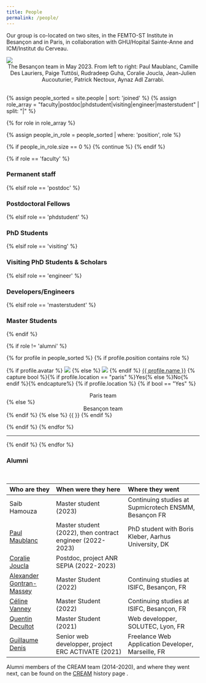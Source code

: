 ```yaml
---
title: People
permalink: /people/
---
```


Our group is co-located on two sites, in the FEMTO-ST Institute in Besançon and in Paris, in collaboration with GHU/Hopital Sainte-Anne and ICM/Institut du Cerveau. 


<img src="{{site.baseurl}}/images/people/group_2.jpg">
<div class="list-detail" style="text-align: center;" >The Besançon team in May 2023. From left to right: Paul Maublanc, Camille Des Lauriers, Paige Tuttösi, Rudradeep Guha, Coralie Joucla, Jean-Julien Aucouturier, Patrick Nectoux, Aynaz Adl Zarrabi.</div> <br>

{% assign people_sorted = site.people | sort: 'joined' %}
{% assign role_array = "faculty|postdoc|phdstudent|visiting|engineer|masterstudent" | split: "|" %}

{% for role in role_array %}

{% assign people_in_role = people_sorted | where: 'position', role %}

<!-- Skip section if there's nobody -->
{% if people_in_role.size == 0 %}
  {% continue %}
{% endif %}

<div class="pos_header">
 {% if role == 'faculty' %}
<h3>Permanent staff</h3>
{% elsif role == 'postdoc' %}
<h3>Postdoctoral Fellows</h3>
 {% elsif role == 'phdstudent' %}
<h3>PhD Students</h3>
 {% elsif role == 'visiting' %}
<h3>Visiting PhD Students & Scholars</h3>
 {% elsif role == 'engineer' %}
<h3>Developers/Engineers</h3>
 {% elsif role == 'masterstudent' %}
<h3>Master Students</h3>
{% endif %}
</div>

{% if role != 'alumni' %}
<div class="content list people">
  {% for profile in people_sorted %}
    {% if profile.position contains role %}
      <div class="list-item-people">
        <p class="list-post-title">
          {% if profile.avatar %}
            <a href="{{ site.baseurl }}{{ profile.url }}"><img class="profile-thumbnail" src="{{site.baseurl}}/images/people/{{profile.avatar}}"></a>
          {% else %}
            <a href="{{ site.baseurl }}{{ profile.url }}"><img class="profile-thumbnail" src="http://evansheline.com/wp-content/uploads/2011/02/facebook-Storm-Trooper.jpg"></a>
          {% endif %}
          <a class="name" href="{{ site.baseurl }}{{ profile.url }}">{{ profile.name }}</a>
          {% capture bool %}{% if profile.location == "paris" %}Yes{% else %}No{% endif %}{% endcapture%}
          {% if profile.location %}
            {% if bool == "Yes" %}
              <div class="list-detail" style="text-align: center;" >Paris team</div>
            {% else %}
              <div class="list-detail" style="text-align: center;">Besançon team</div>
            {% endif %}
          {% else %}
            {{ }}
          {% endif %}
        </p>
      </div>    
    {% endif %}
  {% endfor %}
</div>
<hr>


{% endif %}
{% endfor %}


<div class="pos_header">
<h3>Alumni</h3>
</div>

<br>

| Who are they | When were they here | Where they went |
| :------------- |:-------------| :-----------|
| Saib Hamouza | Master student (2023) | Continuing studies at Supmicrotech ENSMM, Besançon FR |
| [Paul Maublanc](/people/paul_maublanc/index.html) | Master student (2022), then contract engineer (2022-2023) | PhD student with Boris Kleber, Aarhus University, DK  |
| [Coralie Joucla](/people/coralie_joucla/index.html) | Postdoc, project ANR SEPIA (2022-2023) |  |
| [Alexander Gontran-Massey](https://www.linkedin.com/in/alexander-gontran-massey/) | Master Student (2022) | Continuing studies at ISIFC, Besançon, FR | 
| [Céline Vanney](https://www.linkedin.com/in/celine-vanney) | Master Student (2022) | Continuing studies at ISIFC, Besançon, FR |
| [Quentin Decultot](https://www.linkedin.com/in/quentin-décultot-b41b62202) | Master Student (2021) | Web developper, SOLUTEC, Lyon, FR |
| [Guillaume Denis](https://www.linkedin.com/in/gudenis/) | Senior web developper, project ERC ACTIVATE (2021) | Freelance Web Application Developer, Marseille, FR |


Alumni members of the CREAM team (2014-2020), and where they went next, can be found on the [CREAM]({{site.baseurl}}/cream) history page .  
